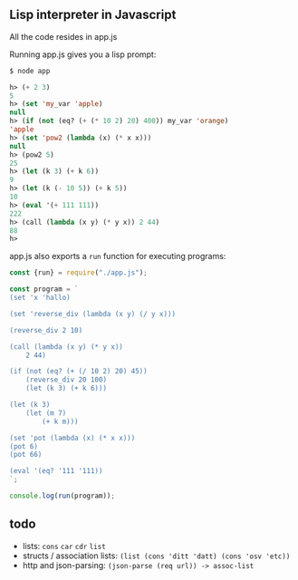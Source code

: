 Lisp interpreter in Javascript
---

All the code resides in app.js

Running app.js gives you a lisp prompt:

```lisp
$ node app

h> (+ 2 3)
5
h> (set 'my_var 'apple)
null
h> (if (not (eq? (+ (* 10 2) 20) 400)) my_var 'orange)
'apple
h> (set 'pow2 (lambda (x) (* x x)))
null
h> (pow2 5)
25
h> (let (k 3) (+ k 6))
9
h> (let (k (- 10 5)) (+ k 5))
10
h> (eval '(+ 111 111))
222
h> (call (lambda (x y) (* y x)) 2 44)
88
h> 
```

app.js also exports a `run` function for executing programs:

```javascript
const {run} = require("./app.js");

const program = `
(set 'x 'hallo)

(set 'reverse_div (lambda (x y) (/ y x)))

(reverse_div 2 10)

(call (lambda (x y) (* y x))
    2 44)

(if (not (eq? (+ (/ 10 2) 20) 45))
    (reverse_div 20 100)
    (let (k 3) (+ k 6)))

(let (k 3)
    (let (m 7)
        (+ k m)))

(set 'pot (lambda (x) (* x x)))
(pot 6)
(pot 66)

(eval '(eq? '111 '111))
`;

console.log(run(program));
```

## todo

- lists: `cons` `car` `cdr` `list`
- structs / association lists: `(list (cons 'ditt 'datt) (cons 'osv 'etc))`
- http and json-parsing: `(json-parse (req url)) -> assoc-list`
